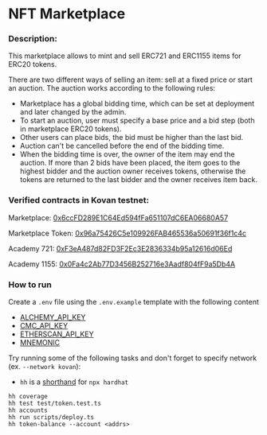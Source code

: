 # NFT Marketplace

### Description:

This marketplace allows to mint and sell ERC721 and ERC1155 items for ERC20 tokens.

There are two different ways of selling an item: sell at a fixed price or start an auction.
The auction works according to the following rules:
- Marketplace has a global bidding time, which can be set at deployment and later changed by the admin.
- To start an auction, user must specify a base price and a bid step (both in marketplace ERC20 tokens).
- Other users can place bids, the bid must be higher than the last bid.
- Auction can't be cancelled before the end of the bidding time.
- When the bidding time is over, the owner of the item may end the auction. If more than 2 bids have been placed, the item goes to the highest bidder and the auction owner receives tokens, otherwise the tokens are returned to the last bidder and the owner receives item back.

### Verified contracts in Kovan testnet:

Marketplace: [0x6ccFD289E1C64Ed594fFa651107dC6EA06680A57](https://kovan.etherscan.io/address/0x6ccFD289E1C64Ed594fFa651107dC6EA06680A57)

Marketplace Token: [0x96a75426C5e109926FAB465536a50691f36f1c4c](https://kovan.etherscan.io/token/0x96a75426C5e109926FAB465536a50691f36f1c4c)

Academy 721: [0xF3eA487d82FD3F2Ec3E2836334b95a12616d06Ed](https://kovan.etherscan.io/token/0xF3eA487d82FD3F2Ec3E2836334b95a12616d06Ed)

Academy 1155: [0x0Fa4c2Ab77D3456B252716e3Aadf804fF9a5Db4A](https://kovan.etherscan.io/token/0x0Fa4c2Ab77D3456B252716e3Aadf804fF9a5Db4A)


### How to run

Create a `.env` file using the `.env.example` template with the following content
- [ALCHEMY_API_KEY](https://www.alchemy.com/)
- [CMC_API_KEY](https://coinmarketcap.com/api/)
- [ETHERSCAN_API_KEY](https://etherscan.io/apis)
- [MNEMONIC](https://docs.metamask.io/guide/common-terms.html#mnemonic-phrase-seed-phrase-seed-words)

Try running some of the following tasks and don't forget to specify network (ex. `--network kovan`):

* `hh` is a [shorthand](https://hardhat.org/guides/shorthand.html) for `npx hardhat`

```shell
hh coverage
hh test test/token.test.ts
hh accounts
hh run scripts/deploy.ts
hh token-balance --account <addrs>
```